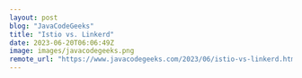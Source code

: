 ```yaml
---
layout: post
blog: "JavaCodeGeeks"
title: "Istio vs. Linkerd"
date: 2023-06-20T06:06:49Z
image: images/javacodegeeks.png
remote_url: "https://www.javacodegeeks.com/2023/06/istio-vs-linkerd.html"
---
```

